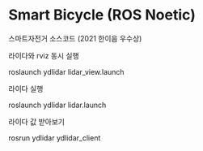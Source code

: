 # Smart Bicycle (ROS Noetic)
스마트자전거 소스코드 (2021 한이음 우수상)

라이다와 rviz 동시 실행

roslaunch ydlidar lidar_view.launch

라이다 실행

roslaunch ydlidar lidar.launch

라이다 값 받아보기

rosrun ydlidar ydlidar_client

